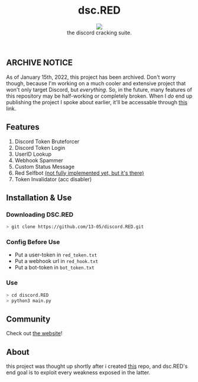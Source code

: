 <h1 align="center">
  dsc.RED
</h1>

<p align="center">
  <img src="https://raw.githubusercontent.com/13-05/discord.RED/main/images/dsc.RED.png"/><br />
  the discord cracking suite.
</p>

<br />

## ARCHIVE NOTICE
As of January 15th, 2022, this project has been archived. Don't worry though, because I'm working on a much cooler and extensive project that won't only target Discord, but *everything*. So, in the future, many features of this repository may be half-working or completely broken. When I *do* end up publishing the project I spoke about earlier, it'll be accessable through [this](https://github.com/13-05/redpoint) link.

## Features
1) Discord Token Bruteforcer
2) Discord Token Login
3) UserID Lookup
4) Webhook Spammer
5) Custom Status Message
6) Red Selfbot [(not fully implemented yet, but it's there)](https://13-05.github.io/dsc.red/commands)
7) Token Invalidator (acc disabler)


## Installation & Use
### Downloading DSC.RED
```bash
> git clone https://github.com/13-05/discord.RED.git
```

### Config Before Use
- Put a user-token in `red_token.txt`
- Put a webhook url in `red_hook.txt`
- Put a bot-token in `bot_token.txt`

### Use
```bash
> cd discord.RED
> python3 main.py
```

## Community
Check out [the website](https://13-05.github.io/dsc.red)!

## About
this project was thought up shortly after i created [this](https://github.com/13-05/disc-python-hacks) repo, and dsc.RED's end goal is to exploit every weakness exposed in the latter.
